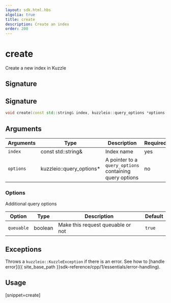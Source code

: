 ```yaml
---
layout: sdk.html.hbs
algolia: true
title: create
description: Create an index
order: 200
---
```


# create

Create a new index in Kuzzle

## Signature

## Signature

```cpp
void create(const std::string& index, kuzzleio::query_options *options = null)
```

## Arguments

| Arguments | Type          | Description                                             | Required |
| --------- | ------------- | ------------------------------------------------------- | -------- |
| `index`   | const std::string&   | Index name                                              | yes      |
| `options` | kuzzleio::query_options* | A pointer to a `query_options` containing query options | no       |

### **Options**

Additional query options

| Option     | Type    | Description                       | Default |
| ---------- | ------- | --------------------------------- | ------- |
| `queuable` | boolean | Make this request queuable or not | `true`  |

## Exceptions

Throws a `kuzzleio::KuzzleException` if there is an error. See how to [handle error]({{ site_base_path }}sdk-reference/cpp/1/essentials/error-handling).

## Usage

[snippet=create]
